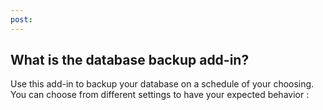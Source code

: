 ```yaml
---
post: 
---
```


## What is the database backup add-in?

Use this add-in to backup your database on a schedule of your choosing.  You can choose from different settings to have your expected behavior :

